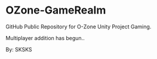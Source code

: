 OZone-GameRealm
===================
GitHub Public Repository for O-Zone Unity Project Gaming.

Multiplayer addition has begun..

By: SKSKS
